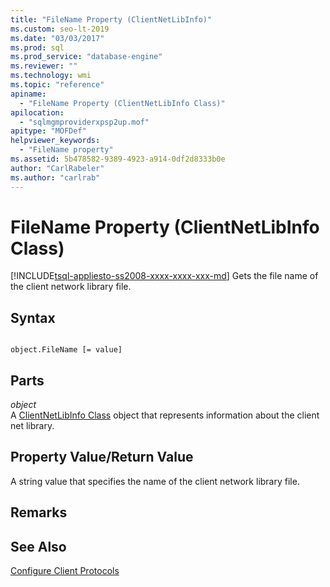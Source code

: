 ```yaml
---
title: "FileName Property (ClientNetLibInfo)"
ms.custom: seo-lt-2019
ms.date: "03/03/2017"
ms.prod: sql
ms.prod_service: "database-engine"
ms.reviewer: ""
ms.technology: wmi
ms.topic: "reference"
apiname: 
  - "FileName Property (ClientNetLibInfo Class)"
apilocation: 
  - "sqlmgmproviderxpsp2up.mof"
apitype: "MOFDef"
helpviewer_keywords: 
  - "FileName property"
ms.assetid: 5b478582-9389-4923-a914-0df2d8333b0e
author: "CarlRabeler"
ms.author: "carlrab"
---
```

# FileName Property (ClientNetLibInfo Class)
[!INCLUDE[tsql-appliesto-ss2008-xxxx-xxxx-xxx-md](../../../includes/tsql-appliesto-ss2008-xxxx-xxxx-xxx-md.md)]
  Gets the file name of the client network library file.  
  
## Syntax  
  
```  
  
object.FileName [= value]  
```  
  
## Parts  
 *object*  
 A [ClientNetLibInfo Class](../../../relational-databases/wmi-provider-configuration-classes/clientnetlibinfo-class/clientnetlibinfo-class.md) object that represents information about the client net library.  
  
## Property Value/Return Value  
 A string value that specifies the name of the client network library file.  
  
## Remarks  
  
## See Also  
 [Configure Client Protocols](https://technet.microsoft.com/library/ms181035.aspx)  
  
  
